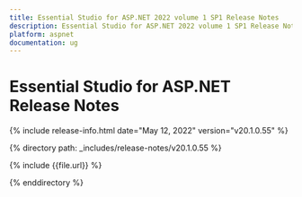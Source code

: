 ```yaml
---
title: Essential Studio for ASP.NET 2022 volume 1 SP1 Release Notes  
description: Essential Studio for ASP.NET 2022 volume 1 SP1 Release Notes  
platform: aspnet
documentation: ug
---
```


# Essential Studio for ASP.NET  Release Notes  

{% include release-info.html date="May 12, 2022"  version="v20.1.0.55" %} 

{% directory path: _includes/release-notes/v20.1.0.55 %}

{% include {{file.url}} %}

{% enddirectory %}